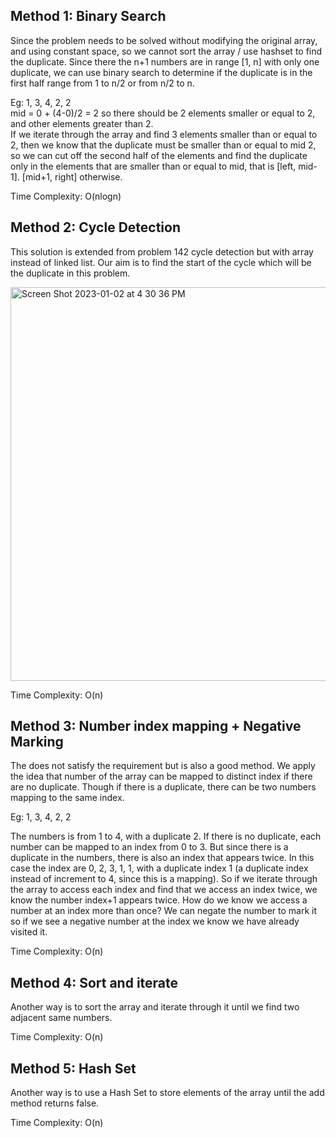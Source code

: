 ## Method 1: Binary Search

Since the problem needs to be solved without modifying the original array, and using constant space, so we cannot sort the array / use hashset to find the duplicate. Since there the n+1 numbers are in range [1, n] with only one duplicate, we can use binary search to determine if the duplicate is in the first
half range from 1 to n/2 or from n/2 to n.

Eg: 1, 3, 4, 2, 2 </br>
mid = 0 + (4-0)/2 = 2 so there should be 2 elements smaller or equal to 2, and other elements greater than 2. </br>
If we iterate through the array and find 3 elements smaller than or equal to 2, then we know that the duplicate must be smaller than or equal to mid 2, so we can cut off the second half of the elements and find the duplicate only in the elements that are smaller than or equal to mid, that is [left, mid-1]. [mid+1, right] otherwise.

Time Complexity: O(nlogn)

## Method 2: Cycle Detection

This solution is extended from problem 142 cycle detection but with array instead of linked list. Our aim is to find the start of the cycle which will be the duplicate in this problem.

<img width="630" alt="Screen Shot 2023-01-02 at 4 30 36 PM" src="https://user-images.githubusercontent.com/106039830/210282454-9cffe875-3cd4-4e8a-9e9e-5d947038471b.png">

Time Complexity: O(n)

## Method 3: Number index mapping + Negative Marking 

The does not satisfy the requirement but is also a good method. We apply the idea that number of the array can be mapped to distinct index if there are no duplicate. Though if there is a duplicate, there can be two numbers mapping to the same index.

Eg: 1, 3, 4, 2, 2 </br>

The numbers is from 1 to 4, with a duplicate 2. If there is no duplicate, each number can be mapped to an index from 0 to 3. But since there is a duplicate in the numbers, there is also an index that appears twice. In this case the index are 0, 2, 3, 1, 1, with a duplicate index 1 (a duplicate index instead of increment to 4, since this is a mapping). So if we iterate through the array to access each index and find that we access an index twice, we know the number index+1 appears twice. How do we know we access a number at an index more than once? We can negate the number to mark it so if we see a negative number at the index we know we have already visited it.

Time Complexity: O(n)

## Method 4: Sort and iterate
Another way is to sort the array and iterate through it until we find two adjacent same numbers.

Time Complexity: O(n)

## Method 5: Hash Set
Another way is to use a Hash Set to store elements of the array until the add method returns false.

Time Complexity: O(n)
